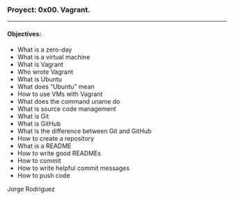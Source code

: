 ### Proyect: 0x00. Vagrant.
---
#### Objectives: 
- What is a zero-day  
- What is a virtual machine  
- What is Vagrant  
- Who wrote Vagrant  
- What is Ubuntu  
- What does “Ubuntu” mean  
- How to use VMs with Vagrant  
- What does the command uname do  
- What is source code management  
- What is Git  
- What is GitHub  
- What is the difference between Git and GitHub  
- How to create a repository  
- What is a README  
- How to write good READMEs  
- How to commit  
- How to write helpful commit messages  
- How to push code

Jorge Rodriguez